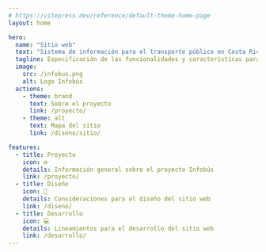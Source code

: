 ```yaml
---
# https://vitepress.dev/reference/default-theme-home-page
layout: home

hero:
  name: "Sitio web"
  text: "Sistema de información para el transporte público en Costa Rica"
  tagline: Especificación de las funcionalidades y características para el desarrollo del sitio.
  image:
    src: /infobus.png
    alt: Logo Infobús
  actions:
    - theme: brand
      text: Sobre el proyecto
      link: /proyecto/
    - theme: alt
      text: Mapa del sitio
      link: /diseno/sitio/

features:
  - title: Proyecto
    icon: ⚙️
    details: Información general sobre el proyecto Infobús
    link: /proyecto/
  - title: Diseño
    icon: 🎨
    details: Consideraciones para el diseño del sitio web
    link: /diseno/
  - title: Desarrollo
    icon: 💻
    details: Lineamientos para el desarrollo del sitio web
    link: /desarrollo/
---
```

